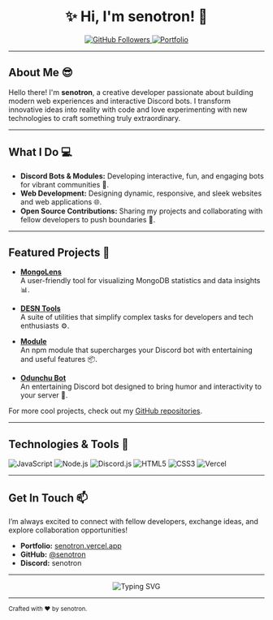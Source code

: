 <h1 align="center">✨ Hi, I'm senotron! 🚀</h1>

<p align="center">
  <a href="https://github.com/senotron">
    <img src="https://komarev.com/ghpvc/?username=perisicnikola37" alt="GitHub Followers"/>
  </a>
  <a href="https://senotron.vercel.app">
    <img src="https://img.shields.io/badge/Portfolio-Visit%20My%20Site-brightgreen" alt="Portfolio"/>
  </a>
</p>

---

## About Me 😎

Hello there! I'm **senotron**, a creative developer passionate about building modern web experiences and interactive Discord bots. I transform innovative ideas into reality with code and love experimenting with new technologies to craft something truly extraordinary.

---

## What I Do 💻

- **Discord Bots & Modules:** Developing interactive, fun, and engaging bots for vibrant communities 🤖.
- **Web Development:** Designing dynamic, responsive, and sleek websites and web applications 🌐.
- **Open Source Contributions:** Sharing my projects and collaborating with fellow developers to push boundaries 🤝.

---

## Featured Projects 🚀

- **[MongoLens](https://mongolens.vercel.app)**  
  A user-friendly tool for visualizing MongoDB statistics and data insights 📊.
  
- **[DESN Tools](https://desntools.vercel.app)**  
  A suite of utilities that simplify complex tasks for developers and tech enthusiasts ⚙️.
  
- **[Module](https://www.npmjs.com/sennur)**  
  An npm module that supercharges your Discord bot with entertaining and useful features 📦.
  
- **[Odunchu Bot](https://bit.ly/whisperbot)**  
  An entertaining Discord bot designed to bring humor and interactivity to your server 🎉.

For more cool projects, check out my [GitHub repositories](https://github.com/senotron).

---

## Technologies & Tools 🔧

![JavaScript](https://img.shields.io/badge/JavaScript-ES6%2B-yellow)
![Node.js](https://img.shields.io/badge/Node.js-14%2B-green)
![Discord.js](https://img.shields.io/badge/Discord.js-v14-blue)
![HTML5](https://img.shields.io/badge/HTML5-E34F26?logo=html5&logoColor=white)
![CSS3](https://img.shields.io/badge/CSS3-1572B6?logo=css3&logoColor=white)
![Vercel](https://img.shields.io/badge/Vercel-000?logo=vercel&logoColor=white)

---

## Get In Touch 📫

I’m always excited to connect with fellow developers, exchange ideas, and explore collaboration opportunities!

- **Portfolio:** [senotron.vercel.app](https://senotron.vercel.app)
- **GitHub:** [@senotron](https://github.com/senotron)
- **Discord:** senotron

---

<p align="center">
  <img src="https://readme-typing-svg.herokuapp.com?size=25&width=700&lines=Welcome+to+my+GitHub+profile!;Let's+create+something+amazing+together!;Keep+coding+and+stay+inspired!+💻" alt="Typing SVG"/>
</p>

---

<sub>Crafted with ❤️ by senotron.</sub>
